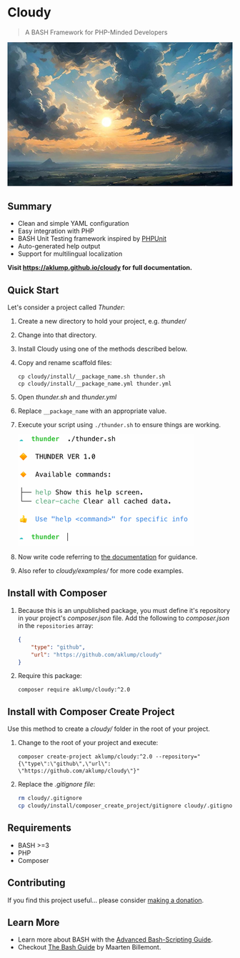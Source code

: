 # Cloudy

> A BASH Framework for PHP-Minded Developers

![cloudy](images/hero_image.jpg)

## Summary

* Clean and simple YAML configuration
* Easy integration with PHP
* BASH Unit Testing framework inspired by [PHPUnit](https://phpunit.de)
* Auto-generated help output
* Support for multilingual localization

**Visit <https://aklump.github.io/cloudy> for full documentation.**

## Quick Start

Let's consider a project called _Thunder_:

1. Create a new directory to hold your project, e.g. _thunder/_
2. Change into that directory.
3. Install Cloudy using one of the methods described below.
4. Copy and rename scaffold files:
   ```shell
   cp cloudy/install/__package_name.sh thunder.sh
   cp cloudy/install/__package_name.yml thunder.yml
   ```
5. Open _thunder.sh_ and _thunder.yml_
7. Replace `__package_name` with an appropriate value.
8. Execute your script using `./thunder.sh` to ensure things are working.

   ![All Good](images/thunder_installed.png)

9. Now write code referring to [the documentation](https://aklump.github.io/cloudy/README.html) for guidance.
1. Also refer to _cloudy/examples/_ for more code examples.

## Install with Composer

1. Because this is an unpublished package, you must define it's repository in
   your project's _composer.json_ file. Add the following to _composer.json_ in
   the `repositories` array:
   
    ```json
    {
        "type": "github",
        "url": "https://github.com/aklump/cloudy"
    }
    ```
1. Require this package:
   
    ```
    composer require aklump/cloudy:^2.0
    ```

## Install with Composer Create Project

Use this method to create a _cloudy/_ folder in the root of your project.

1. Change to the root of your project and execute:
   ```shell
   composer create-project aklump/cloudy:^2.0 --repository="{\"type\":\"github\",\"url\": \"https://github.com/aklump/cloudy\"}"
   ```   
2. Replace the _.gitignore file_:
    ```bash
    rm cloudy/.gitignore
    cp cloudy/install/composer_create_project/gitignore cloudy/.gitignore
    ```

## Requirements

* BASH >=3
* PHP
* Composer

## Contributing

If you find this project useful... please consider [making a donation](https://www.paypal.com/cgi-bin/webscr?cmd=_s-xclick&hosted_button_id=4E5KZHDQCEUV8&item_name=Gratitude%20for%20aklump%2Fcloudy).

## Learn More

* Learn more about BASH with the [Advanced Bash-Scripting Guide](https://www.tldp.org/LDP/abs/html/).
* Checkout [The Bash Guide](https://guide.bash.academy/) by Maarten Billemont.
